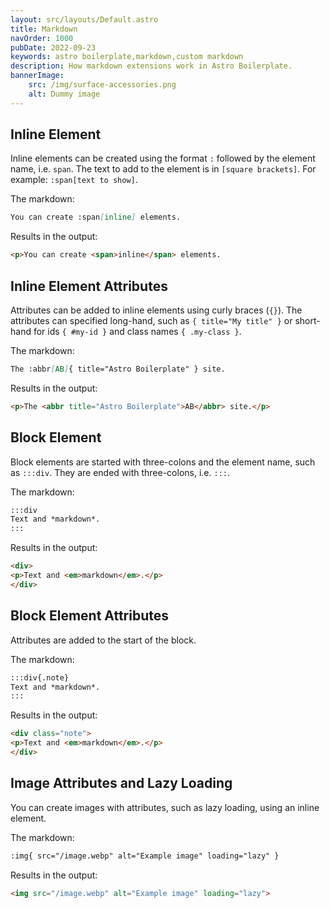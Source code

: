 ```yaml
---
layout: src/layouts/Default.astro
title: Markdown
navOrder: 1000
pubDate: 2022-09-23
keywords: astro boilerplate,markdown,custom markdown
description: How markdown extensions work in Astro Boilerplate.
bannerImage:
    src: /img/surface-accessories.png
    alt: Dummy image
---
```


## Inline Element

Inline elements can be created using the format `:` followed by the element name, i.e. `span`. The text to add to the element is in `[square brackets]`. For example: `:span[text to show]`.

The markdown:

```markdown
You can create :span[inline] elements.
```

Results in the output:

```html
<p>You can create <span>inline</span> elements.
```

## Inline Element Attributes

Attributes can be added to inline elements using curly braces (`{}`). The attributes can specified long-hand, such as `{ title="My title" }` or short-hand for ids `{ #my-id }` and class names `{ .my-class }`.

The markdown:

```markdown
The :abbr[AB]{ title="Astro Boilerplate" } site.
```

Results in the output:

```html
<p>The <abbr title="Astro Boilerplate">AB</abbr> site.</p>
```

## Block Element

Block elements are started with three-colons and the element name, such as `:::div`. They are ended with three-colons, i.e. `:::`.

The markdown:

```markdown
:::div
Text and *markdown*.
:::
```

Results in the output:

``` html
<div>
<p>Text and <em>markdown</em>.</p>
</div>
```

## Block Element Attributes

Attributes are added to the start of the block.

The markdown:

```markdown
:::div{.note}
Text and *markdown*.
:::
```

Results in the output:

``` html
<div class="note">
<p>Text and <em>markdown</em>.</p>
</div>
```

## Image Attributes and Lazy Loading

You can create images with attributes, such as lazy loading, using an inline element.

The markdown:

```markdown
:img{ src="/image.webp" alt="Example image" loading="lazy" }
```

Results in the output:

```html
<img src="/image.webp" alt="Example image" loading="lazy">
```